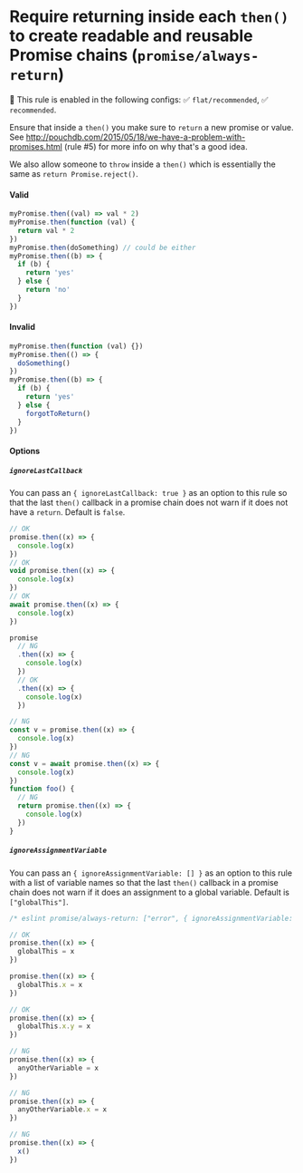 # Require returning inside each `then()` to create readable and reusable Promise chains (`promise/always-return`)

💼 This rule is enabled in the following configs: ✅ `flat/recommended`, ✅
`recommended`.

<!-- end auto-generated rule header -->

Ensure that inside a `then()` you make sure to `return` a new promise or value.
See http://pouchdb.com/2015/05/18/we-have-a-problem-with-promises.html (rule #5)
for more info on why that's a good idea.

We also allow someone to `throw` inside a `then()` which is essentially the same
as `return Promise.reject()`.

#### Valid

```js
myPromise.then((val) => val * 2)
myPromise.then(function (val) {
  return val * 2
})
myPromise.then(doSomething) // could be either
myPromise.then((b) => {
  if (b) {
    return 'yes'
  } else {
    return 'no'
  }
})
```

#### Invalid

```js
myPromise.then(function (val) {})
myPromise.then(() => {
  doSomething()
})
myPromise.then((b) => {
  if (b) {
    return 'yes'
  } else {
    forgotToReturn()
  }
})
```

#### Options

##### `ignoreLastCallback`

You can pass an `{ ignoreLastCallback: true }` as an option to this rule so that
the last `then()` callback in a promise chain does not warn if it does not have
a `return`. Default is `false`.

```js
// OK
promise.then((x) => {
  console.log(x)
})
// OK
void promise.then((x) => {
  console.log(x)
})
// OK
await promise.then((x) => {
  console.log(x)
})

promise
  // NG
  .then((x) => {
    console.log(x)
  })
  // OK
  .then((x) => {
    console.log(x)
  })

// NG
const v = promise.then((x) => {
  console.log(x)
})
// NG
const v = await promise.then((x) => {
  console.log(x)
})
function foo() {
  // NG
  return promise.then((x) => {
    console.log(x)
  })
}
```

##### `ignoreAssignmentVariable`

You can pass an `{ ignoreAssignmentVariable: [] }` as an option to this rule
with a list of variable names so that the last `then()` callback in a promise
chain does not warn if it does an assignment to a global variable. Default is
`["globalThis"]`.

```js
/* eslint promise/always-return: ["error", { ignoreAssignmentVariable: ["globalThis"] }] */

// OK
promise.then((x) => {
  globalThis = x
})

promise.then((x) => {
  globalThis.x = x
})

// OK
promise.then((x) => {
  globalThis.x.y = x
})

// NG
promise.then((x) => {
  anyOtherVariable = x
})

// NG
promise.then((x) => {
  anyOtherVariable.x = x
})

// NG
promise.then((x) => {
  x()
})
```
